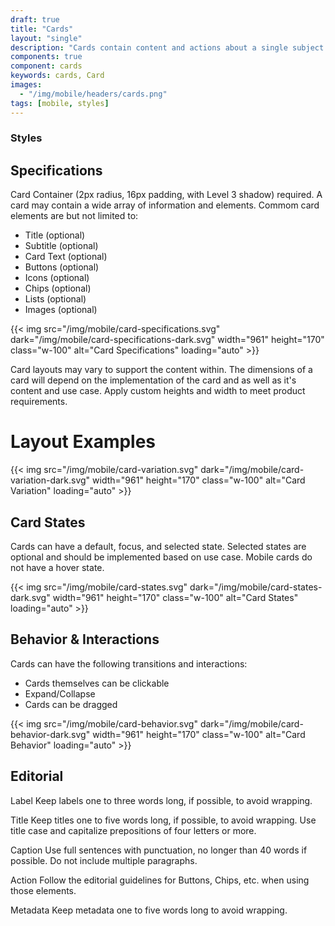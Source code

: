 ```yaml
---
draft: true
title: "Cards"
layout: "single"
description: "Cards contain content and actions about a single subject."
components: true
component: cards
keywords: cards, Card
images:
  - "/img/mobile/headers/cards.png"
tags: [mobile, styles]
---
```

### Styles

## Specifications
Card Container (2px radius, 16px padding, with Level 3 shadow) required. A card may contain a wide array of information and elements. Commom card elements are but not limited to:
- Title (optional)
- Subtitle (optional)
- Card Text (optional)
- Buttons (optional)
- Icons (optional)
- Chips (optional)
- Lists (optional)
- Images (optional)

{{< img src="/img/mobile/card-specifications.svg" dark="/img/mobile/card-specifications-dark.svg" width="961" height="170" class="w-100" alt="Card Specifications" loading="auto" >}}

Card layouts may vary to support the content within. The dimensions of a card will depend on the implementation of the card and as well as it's content and use case. Apply custom heights and width to meet product requirements.

# Layout Examples

{{< img src="/img/mobile/card-variation.svg" dark="/img/mobile/card-variation-dark.svg" width="961" height="170" class="w-100" alt="Card Variation" loading="auto" >}}

## Card States

Cards can have a default, focus, and selected state. Selected states are optional and should be implemented based on use case. Mobile cards do not have a hover state.

{{< img src="/img/mobile/card-states.svg" dark="/img/mobile/card-states-dark.svg" width="961" height="170" class="w-100" alt="Card States" loading="auto" >}}

## Behavior & Interactions

Cards can have the following transitions and interactions:
- Cards themselves can be clickable
- Expand/Collapse
- Cards can be dragged

{{< img src="/img/mobile/card-behavior.svg" dark="/img/mobile/card-behavior-dark.svg" width="961" height="170" class="w-100" alt="Card Behavior" loading="auto" >}}

## Editorial

Label
Keep labels one to three words long, if possible, to avoid wrapping.

Title
Keep titles one to five words long, if possible, to avoid wrapping. Use title case and capitalize prepositions of four letters or more.

Caption
Use full sentences with punctuation, no longer than 40 words if possible.
Do not include multiple paragraphs.

Action
Follow the editorial guidelines for Buttons, Chips, etc. when using those elements.

Metadata
Keep metadata one to five words long to avoid wrapping.
